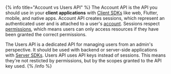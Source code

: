 
{% info title="Account vs Users API" %}
The Account API is the API you should use in your **client applications** with [Client SDKs](/docs/sdks#client) like web, Flutter, mobile, and native apps.
Account API creates sessions, which represent an authenticated user and is attached to a user's [account](/docs/products/auth/account).
Sessions respect [permissions](/docs/advanced/platform/permissions), which means users can only access resources if they have been granted the correct permissions.

The Users API is a dedicated API for managing users from an admin's perspective.
It should be used with backend or server-side applications with [Server SDKs](/docs/sdks#server). Users API uses API keys instead of sessions. 
This means they're not resticted by permissions, but by the scopes granted to the API key used.
{% /info %}